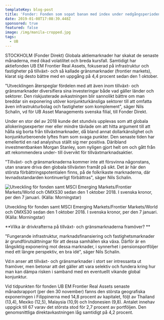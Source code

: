 ```yaml
---
templateKey: blog-post
title: 'Fonder: Fonden som sopat banan med index under nedgångsperioden'
date: 2019-01-08T17:08:39.448Z
sponsored: true
featured: false
image: /img/manila-cropped.jpg
tags:
  - UB
---
```

STOCKHOLM (Fonder Direkt) Globala aktiemarknader har skakat de senaste månaderna, med ökad volatilitet och breda kursfall. Samtidigt har aktiefonden UB EM Frontier Real Assets, fokuserad på infrastruktur och fastigheter på tillväxt- och så kallade gränsmarknader (frontier markets), klarat sig desto bättre med en uppgång på 4,4 procent sedan den 1 oktober.

"Utvecklingen återspeglar fördelen med att även inom tillväxt- och gränsmarknader diversifiera sina investeringar både vad gäller länder och sektorer. Den riskjusterade avkastningen blir sannolikt bättre om man breddar sin exponering utöver konjunkturkänsliga sektorer till att omfatta även infrastrukturbolag och fastigheter som komplement", säger Nils Schalin, vd för UB Asset Managements svenska filial, till Fonder Direkt.

Under en stor del av 2018 kunde det stundvis upplevas som att globala allokeringsexperter mer eller mindre tävlade om att hitta argument till att hålla sig borta från tillväxtmarknader, då bland annat dollarkänslighet och konjunkturberoende lyftes fram som svaga punkter. Den senaste tiden har emellertid en rad analyshus ställt sig mer positiva. Däribland investmentbanken Morgan Stanley, som nyligen gjort helt om och gått från att rekommendera under- till övervikt för tillväxtmarknadsaktier.

"Tillväxt- och gränsmarknaderna kommer inte att försvinna någonstans, utan snarare driva den globala tillväxten framåt på sikt. Det är här den största förbättringspotentialen finns, på de folkrikaste marknaderna, där levnadsstandarden kontinuerligt förbättras", säger Nils Schalin.

![Utveckling för fonden samt MSCI Emerging Markets/Frontier Markets/World och OMXS30 sedan den 1 oktober 2018. I svenska kronor, per den 7 januari. (Källa: Morningstar)](/img/ub.png)

<span class="image-caption">Utveckling för fonden samt MSCI Emerging Markets/Frontier Markets/World och OMXS30 sedan den 1 oktober 2018. I svenska kronor, per den 7 januari. (Källa: Morningstar)</span>

**Vilka är drivkrafterna på tillväxt- och gränsmarknaderna framöver?**

"Fungerande infrastruktur, marknadsfinansiering och fastighetsmarknader är grundförutsättningar för att dessa samhällen ska växa. Därför är en långsiktig exponering mot dessa marknader, i synnerhet i pensionsportföljer med ett längre perspektiv, en bra idé", säger Nils Schalin.

Vd:n anser att tillväxt- och gränsmarknader i stort ser intressanta ut framöver, men betonar att det gäller att vara selektiv och fundera kring hur man kan dämpa risken i samband med en eventuellt vikande global konjunktur.

Vid tidpunkten för fonden UB EM Frontier Real Assets senaste månadsrapport (per den 30 november) fanns den största geografiska exponeringen i Filippinerna med 14,8 procent av kapitalet, följt av Thailand (13,4), Mexiko (12,5), Malaysia (10,9) och Indonesien (9,8). Antalet innehav uppgick till 67 varav det största stod för 2,7 procent av portföljen. Den genomsnittliga direktavkastningen låg samtidigt på 4,2 procent.
